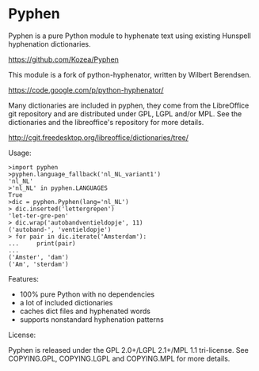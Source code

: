 Pyphen
======

Pyphen is a pure Python module to hyphenate text using existing Hunspell
hyphenation dictionaries.

https://github.com/Kozea/Pyphen

This module is a fork of python-hyphenator, written by Wilbert Berendsen.

https://code.google.com/p/python-hyphenator/

Many dictionaries are included in pyphen, they come from the LibreOffice git
repository and are distributed under GPL, LGPL and/or MPL. See the
dictionaries and the libreoffice's repository for more details.

http://cgit.freedesktop.org/libreoffice/dictionaries/tree/

Usage:

```
>import pyphen
>pyphen.language_fallback('nl_NL_variant1')
'nl_NL'
>'nl_NL' in pyphen.LANGUAGES
True
>dic = pyphen.Pyphen(lang='nl_NL')
> dic.inserted('lettergrepen')
'let-ter-gre-pen'
> dic.wrap('autobandventieldopje', 11)
('autoband-', 'ventieldopje')
> for pair in dic.iterate('Amsterdam'):
...     print(pair)
...
('Amster', 'dam')
('Am', 'sterdam')
```

Features:

* 100% pure Python with no dependencies
* a lot of included dictionaries
* caches dict files and hyphenated words
* supports nonstandard hyphenation patterns

License:

Pyphen is released under the GPL 2.0+/LGPL 2.1+/MPL 1.1 tri-license.
See COPYING.GPL, COPYING.LGPL and COPYING.MPL for more details.
